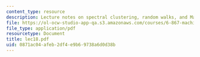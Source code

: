```yaml
---
content_type: resource
description: Lecture notes on spectral clustering, random walks, and Markov chains.
file: https://ol-ocw-studio-app-qa.s3.amazonaws.com/courses/6-867-machine-learning-fall-2006/0871ac04afeb2df4e9b69738a6d0d38b_lec18.pdf
file_type: application/pdf
resourcetype: Document
title: lec18.pdf
uid: 0871ac04-afeb-2df4-e9b6-9738a6d0d38b
---
```

